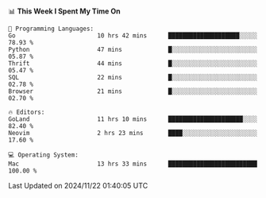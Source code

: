 <!--START_SECTION:waka-->
📊 **This Week I Spent My Time On** 

```text
💬 Programming Languages: 
Go                       10 hrs 42 mins      ████████████████████░░░░░   78.93 % 
Python                   47 mins             █░░░░░░░░░░░░░░░░░░░░░░░░   05.87 % 
Thrift                   44 mins             █░░░░░░░░░░░░░░░░░░░░░░░░   05.47 % 
SQL                      22 mins             █░░░░░░░░░░░░░░░░░░░░░░░░   02.78 % 
Browser                  21 mins             █░░░░░░░░░░░░░░░░░░░░░░░░   02.70 % 

🔥 Editors: 
GoLand                   11 hrs 10 mins      █████████████████████░░░░   82.40 % 
Neovim                   2 hrs 23 mins       ████░░░░░░░░░░░░░░░░░░░░░   17.60 % 

💻 Operating System: 
Mac                      13 hrs 33 mins      █████████████████████████   100.00 % 
```


 Last Updated on 2024/11/22 01:40:05 UTC
<!--END_SECTION:waka-->
